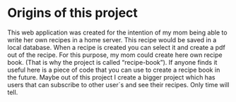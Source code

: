 <p>
<h1>Origins of this project</h1>
This web application was created for the intention of my mom being able to write her own recipes in a home server. This recipe would be saved in a local database. When a recipe is created you can select it and create a pdf out of the recipe. For this purpose, my mom could create here own recipe book. (That is why the project is called “recipe-book”).
If anyone finds it useful here is a piece of code that you can use to create a recipe book in the future.
Maybe out of this project I create a bigger project which has users that can subscribe to other user`s and see their recipes. Only time will tell.
</p>
